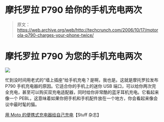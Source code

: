 # 摩托罗拉 P790 给你的手机充电两次

> 原文：<https://web.archive.org/web/http://techcrunch.com/2006/10/17/motorola-p790-charges-your-phone-twice/>

# 摩托罗拉 P790 为您的手机充电两次

![](img/1345926b49b43db5da5e36d9b379fa0e.png)

忙到没时间用老式的“墙上插座”给手机充电？是啊，我也是。这就是摩托罗拉发布 P790 手机充电器的原因。它适合你的手机上的迷你 USB 端口，可以给你两次完全充电，甚至可以购买双充电适配器，同时给你非常酷的蓝牙耳机充电。它看起来像一个 PEBL，这意味着如果你把手机和手机配件放在一个地方，你会看起来像会议中最时髦的猫。

[用 Moto 的便携式充电器给自己充电](https://web.archive.org/web/20210116064204/http://www.stuffmag.co.uk/hotstuffarticle.asp?de_id=2484)【Stuff 杂志】